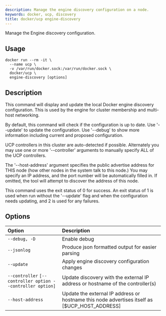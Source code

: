 ```yaml
---
description: Manage the engine discovery configuration on a node.
keywords: docker, ucp, discovery
title: docker/ucp engine-discovery
---
```

Manage the Engine discovery configuration.

## Usage

    docker run --rm -it \
      --name ucp \
      -v /var/run/docker.sock:/var/run/docker.sock \
      docker/ucp \
      engine-discovery [options]
    

## Description

This command will display and update the local Docker engine discovery configuration. This is used by the engine for cluster membership and multi-host networking.

By default, this command will check if the configuration is up to date. Use '--update' to update the configuration. Use '--debug' to show more information including current and proposed configuration.

UCP controllers in this cluster are auto-detected if possible. Alternately you may use one or more '--controller' arguments to manually specify ALL of the UCP controllers.

The '--host-address' argument specifies the public advertise address for THIS node (how other nodes in the system talk to this node.) You may specify an IP address, and the port number will be automatically filled in. If omitted, the tool will attempt to discover the address of this node.

This command uses the exit status of 0 for success. An exit status of 1 is used when run without the '--update' flag and when the configuration needs updating, and 2 is used for any failures.

## Options

| Option                                                     | Description                                                                                     |
|:---------------------------------------------------------- |:----------------------------------------------------------------------------------------------- |
| `--debug, -D`                                              | Enable debug                                                                                    |
| `--jsonlog`                                                | Produce json formatted output for easier parsing                                                |
| `--update`                                                 | Apply engine discovery configuration changes                                                    |
| `--controller` `[--controller option --controller option]` | Update discovery with the external IP address or hostname of the controller(s)                  |
| `--host-address`                                           | Update the external IP address or hostname this node advertises itself as [$UCP_HOST_ADDRESS] |